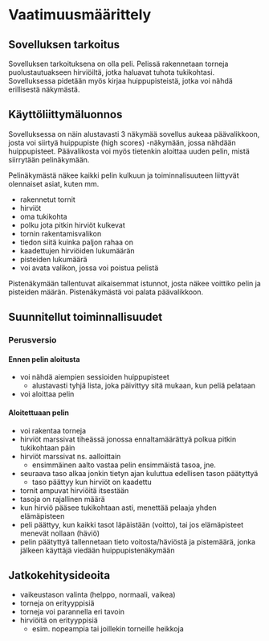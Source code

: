 # Vaatimuusmäärittely
## Sovelluksen tarkoitus

  Sovelluksen tarkoituksena on olla peli. Pelissä rakennetaan torneja puolustautuakseen hirviöiltä, jotka haluavat tuhota tukikohtasi. Sovelluksessa pidetään myös kirjaa huippupisteistä, jotka voi nähdä erillisestä näkymästä.

## Käyttöliittymäluonnos

Sovelluksessa on näin alustavasti 3 näkymää sovellus aukeaa päävalikkoon, josta voi siirtyä huippupiste (high scores) -näkymään, jossa nähdään huippupisteet. Päävalikosta voi myös tietenkin aloittaa uuden pelin, mistä siirrytään pelinäkymään.

  Pelinäkymästä näkee kaikki pelin kulkuun ja toiminnalisuuteen liittyvät olennaiset asiat, kuten mm.
- rakennetut tornit
- hirviöt
- oma tukikohta
- polku jota pitkin hirviöt kulkevat
- tornin rakentamisvalikon
- tiedon siitä kuinka paljon rahaa on
- kaadettujen hirviöiden lukumäärän
- pisteiden lukumäärä
- voi avata valikon, jossa voi poistua pelistä

Pistenäkymään tallentuvat aikaisemmat istunnot, josta näkee voittiko pelin ja pisteiden määrän. Pistenäkymästä voi palata päävalikkoon.

## Suunnitellut toiminnallisuudet

### Perusversio

#### Ennen pelin aloitusta
- voi nähdä aiempien sessioiden huippupisteet
  - alustavasti tyhjä lista, joka päivittyy sitä mukaan, kun peliä pelataan
- voi aloittaa pelin

#### Aloitettuaan pelin
- voi rakentaa torneja
- hirviöt marssivat tiheässä jonossa ennaltamäärättyä polkua pitkin tukikohtaan päin
- hirviöt marssivat ns. aalloittain
  - ensimmäinen aalto vastaa pelin ensimmäistä tasoa, jne.
- seuraava taso alkaa jonkin tietyn ajan kuluttua edellisen tason päätyttyä
  - taso päättyy kun hirviöt on kaadettu
- tornit ampuvat hirviöitä itsestään
- tasoja on rajallinen määrä
- kun hirviö pääsee tukikohtaan asti, menettää pelaaja yhden elämäpisteen
- peli päättyy, kun kaikki tasot läpäistään (voitto), tai jos elämäpisteet menevät nollaan (häviö)
- pelin päätyttyä tallennetaan tieto voitosta/häviöstä ja pistemäärä, jonka jälkeen käyttäjä viedään huippupistenäkymään

## Jatkokehitysideoita

- vaikeustason valinta (helppo, normaali, vaikea)
- torneja on erityyppisiä
- torneja voi parannella eri tavoin
- hirviöitä on erityyppisiä
  - esim. nopeampia tai joillekin torneille heikkoja
